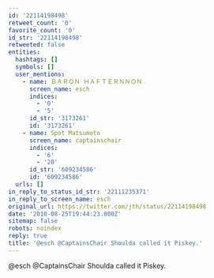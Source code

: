 ```yaml
---
id: '22114198498'
retweet_count: '0'
favorite_count: '0'
id_str: '22114198498'
retweeted: false
entities:
  hashtags: []
  symbols: []
  user_mentions:
    - name: ＢＡＲＯＮ ＨＡＦＴＥＲＮＮＯＮ
      screen_name: esch
      indices:
        - '0'
        - '5'
      id_str: '3173261'
      id: '3173261'
    - name: Spot Matsumoto
      screen_name: captainschair
      indices:
        - '6'
        - '20'
      id_str: '609234586'
      id: '609234586'
  urls: []
in_reply_to_status_id_str: '22111235371'
in_reply_to_screen_name: esch
original_url: https://twitter.com/jth/status/22114198498
date: '2010-08-25T19:44:23.000Z'
sitemap: false
robots: noindex
reply: true
title: '@esch @CaptainsChair Shoulda called it Piskey.'
---
```


@esch @CaptainsChair Shoulda called it Piskey.